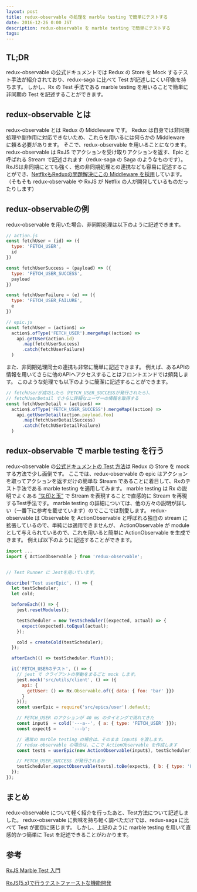 ```yaml
---
layout: post
title: redux-observable の処理を marble testing で簡単にテストする
date: 2016-12-26 0:00 JST
description: redux-observable を marble testing で簡単にテストする
tags:
---
```


## TL;DR
redux-observable の公式ドキュメントでは Redux の Store を Mock するテスト手法が紹介されており、redux-saga に比べて Test が記述しにくい印象を持ちます。
しかし、Rx の Test 手法である marble testing を用いることで簡単に非同期の Test を記述することができます。

## redux-observable とは
redux-observable とは Redux の Middleware です。
Redux は自身では非同期処理や副作用に対応できないため、これらを用いるには何らかの Middleware に頼る必要があります。
そこで、redux-observable を用いることになります。
redux-observable は RxJS でアクションを受け取りアクションを返す、Epic と呼ばれる Stream で記述されます（redux-saga の Saga のようなものです）。
RxJSは非同期にとても強く、他の非同期処理との連携なども容易に記述することができ、[NetflixもReduxの問題解決にこの Middleware を採用](https://www.youtube.com/watch?v=AslncyG8whg)しています。（そもそも redux-observable や RxJS が Netflix の人が開発しているものだったりします）

## redux-observableの例
redux-observable を用いた場合、非同期処理は以下のように記述できます。

``` js
// action.js
const fetchUser = (id) => ({
  type: 'FETCH_USER',
  id
})

const fetchUserSuccess = (payload) => ({
  type: 'FETCH_USER_SUCCESS',
  payload
})

const fetchUserFailure = (e) => ({
  type: 'FETCH_USER_FAILURE',
  e
})

// epic.js
const fetchUser = (action$) =>
  action$.ofType('FETCH_USER').mergeMap((action) =>
    api.getUser(action.id)
      .map(fetchUserSuccess)
      .catch(fetchUserFailure)
  )
```

また、非同期処理同士の連携も非常に簡単に記述できます。
例えば、あるAPIの情報を用いてさらに他のAPIへアクセスすることはフロントエンドでは頻発します。
このような処理でも以下のように簡潔に記述することができます。

``` js
// fetchUserが成功したら（FETCH_USER_SUCCESSが発行されたら）、
// fetchUserDetail でさらに詳細なユーザーの情報を取得する
const fetchUserDetail = (action$) =>
  action$.ofType('FETCH_USER_SUCCESS').mergeMap((action) =>
    api.getUserDetail(action.payload.foo)
      .map(fetchUserDetailSuccess)
      .catch(fetchUSerDetailFailure)
  )
```

## redux-observable で marble testing を行う
redux-observable の[公式ドキュメントの Test 方法](https://redux-observable.js.org/docs/recipes/WritingTests.html)は Redux の Store を mock する方法で少し面倒です。
ここでは、redux-observable の epic はアクションを取ってアクションを返すだけの簡単な Stream であることに着目して、Rxのテスト手法である marble testing を適用してみます。
marble testing は Rx の説明でよくある [”矢印と玉”](http://reactivex.io/documentation/operators/map.html) で Stream を表現することで直感的に Stream を再現するTest手法です。
marble testing の詳細については、他の方々の説明が詳しい（一番下に参考を載せています）のでここでは割愛します。
redux-observable は Observable を ActionObservable と呼ばれる独自の stream に拡張しているので、単純には適用できませんが、
ActionObservable が module として与えられているので、これを用いると簡単に ActionObservable を生成できます。
例えば以下のように記述することができます。

``` js
import ...
import { ActionObservable } from 'redux-observable';


// Test Runner に Jestを用いています。

describe('Test userEpic', () => {
  let testScheduler;
  let cold;

  beforeEach(() => {
    jest.resetModules();

    testScheduler = new TestScheduler((expected, actual) => {
      expect(expected).toEqual(actual);
    });

    cold = createCold(testScheduler);
  });

  afterEach(() => testScheduler.flush());

  it('FETCH_USERのテスト', () => {
    // jest で クライアントの挙動をまるごと mock します。
    jest.mock('src/utils/client', () => ({
      api: {
        getUser: () => Rx.Observable.of({ data: { foo: 'bar' }})
      }
    }));
    const userEpic = require('src/epics/user').default;

    // FETCH_USER のアクションが 40 ms のタイミングで流れてきた
    const input$  = cold('---a--', { a: { type: 'FETCH_USER' }});
    const expect$ =      '---b';

    // 通常の marble testing の場合は、そのまま input$ を渡します。
    // redux-observable の場合は、ここで ActionObservable を作成します
    const test$ = userEpic(new ActionObservable(input$), testScheduler);

    // FETCH_USER_SUCCESS が発行されるか
    testScheduler.expectObservable(test$).toBe(expect$, { b: { type: 'FETCH_USER_SUCCESS', payload: { foo: 'bar' }}});
  });
});
```

## まとめ
redux-observable について軽く紹介を行ったあと、Test方法について記述しました。
redux-observable に興味を持ち軽く調べただけでは、redux-saga に比べて Test が面倒に感じます。
しかし、上記のように marble testing を用いて直感的かつ簡単に Test を記述できることがわかります。

## 参考

[RxJS Marble Test 入門](http://qiita.com/ovrmrw/items/62117d9f4a859e1688fa)

[RxJS(5.x)で行うテストファーストな機能開発](http://blog.mmmcorp.co.jp/blog/2016/06/25/testing-rxjs-5/)
